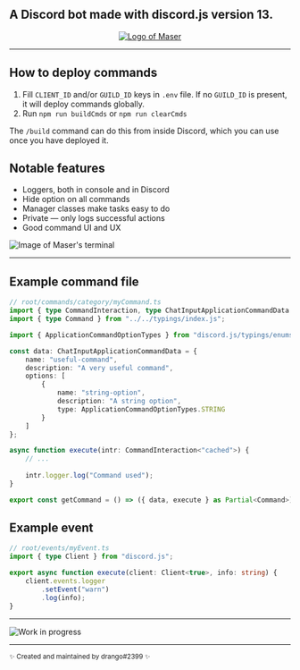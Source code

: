 ## A Discord bot made with discord.js version 13.
<p align="center">
    <a href="https://en.wikipedia.org/wiki/Maser">
        <img src="https://i.imgur.com/p0GGPVZ.png" alt="Logo of Maser" />
    </a>
</p>

---

## How to deploy commands
1. Fill `CLIENT_ID` and/or `GUILD_ID` keys in `.env` file.
	If no `GUILD_ID` is present, it will deploy commands globally.
2. Run `npm run buildCmds` or `npm run clearCmds`

The `/build` command can do this from inside Discord, which you can use once you have deployed it.

## Notable features
* Loggers, both in console and in Discord
* Hide option on all commands
* Manager classes make tasks easy to do
* Private — only logs successful actions
* Good command UI and UX


![Image of Maser's terminal](https://i.imgur.com/6e9wm50.png)

---

## Example command file
```ts
// root/commands/category/myCommand.ts
import { type CommandInteraction, type ChatInputApplicationCommandData } from "discord.js";
import { type Command } from "../../typings/index.js";

import { ApplicationCommandOptionTypes } from "discord.js/typings/enums";

const data: ChatInputApplicationCommandData = {
	name: "useful-command",
	description: "A very useful command",
	options: [
		{
			name: "string-option",
			description: "A string option",
			type: ApplicationCommandOptionTypes.STRING
		}
	]
};

async function execute(intr: CommandInteraction<"cached">) {
	// ...
	
	intr.logger.log("Command used");
}

export const getCommand = () => ({ data, execute } as Partial<Command>);
```

## Example event
```ts
// root/events/myEvent.ts
import { type Client } from "discord.js";

export async function execute(client: Client<true>, info: string) {
	client.events.logger
		.setEvent("warn")
		.log(info);
}
```

---

![Work in progress](https://i.imgur.com/eS4Md4Q.png)

---

<sub>✨ Created and maintained by drango#2399 ✨</sub>
